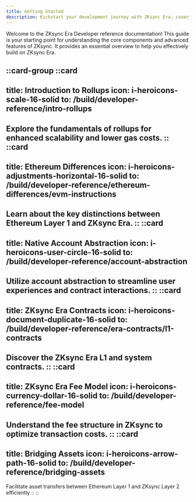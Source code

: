 ```yaml
---
title: Getting Started
description: Kickstart your development journey with ZKsync Era, covering everything from rollups to system contracts and fee structures.
---
```


Welcome to the ZKsync Era Developer reference documentation! This guide is your starting point for
understanding the core components and advanced features of ZKsync. It provides an essential
overview to help you effectively build on ZKsync Era.

::card-group
  ::card
  ---
  title: Introduction to Rollups
  icon: i-heroicons-scale-16-solid
  to: /build/developer-reference/intro-rollups
  ---
  Explore the fundamentals of rollups for enhanced scalability and lower gas costs.
  ::
  ::card
  ---
  title: Ethereum Differences
  icon: i-heroicons-adjustments-horizontal-16-solid
  to: /build/developer-reference/ethereum-differences/evm-instructions
  ---
  Learn about the key distinctions between Ethereum Layer 1 and ZKsync Era.
  ::
  ::card
  ---
  title: Native Account Abstraction
  icon: i-heroicons-user-circle-16-solid
  to: /build/developer-reference/account-abstraction
  ---
  Utilize account abstraction to streamline user experiences and contract interactions.
  ::
  ::card
  ---
  title: ZKsync Era Contracts
  icon: i-heroicons-document-duplicate-16-solid
  to: /build/developer-reference/era-contracts/l1-contracts
  ---
  Discover the ZKsync Era L1 and system contracts.
  ::
  ::card
  ---
  title: ZKsync Era Fee Model
  icon: i-heroicons-currency-dollar-16-solid
  to: /build/developer-reference/fee-model
  ---
  Understand the fee structure in ZKsync to optimize transaction costs.
  ::
  ::card
  ---
  title: Bridging Assets
  icon: i-heroicons-arrow-path-16-solid
  to: /build/developer-reference/bridging-assets
  ---
  Facilitate asset transfers between Ethereum Layer 1 and ZKsync Layer 2 efficiently
  ::
::
